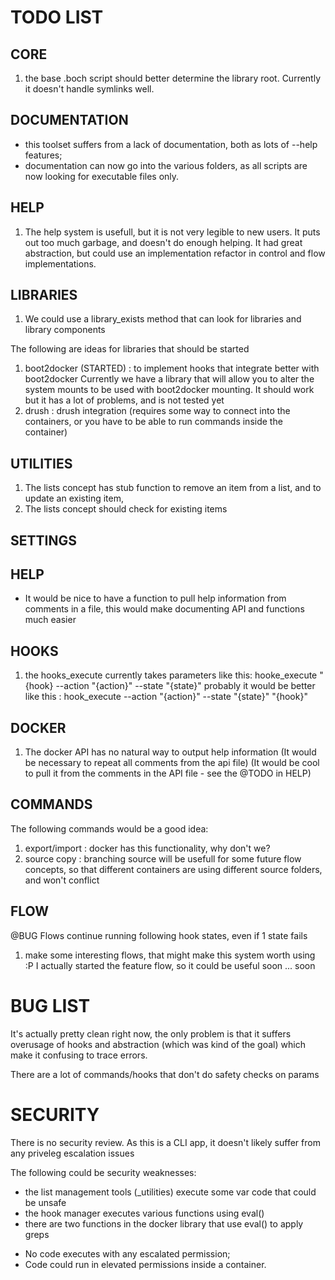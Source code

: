 # TODO LIST #

## CORE ##

1. the base .boch script should better determine the library root.  Currently it doesn't handle symlinks well.

## DOCUMENTATION ##

* this toolset suffers from a lack of documentation, both as lots of --help features;
* documentation can now go into the various folders, as all scripts are now looking for executable files only.

## HELP ##

1. The help system is usefull, but it is not very legible to new users.  It
   puts out too much garbage, and doesn't do enough helping.
   It had great abstraction, but could use an implementation refactor in
   control and flow implementations.

## LIBRARIES ##

1. We could use a library_exists method that can look for libraries and library components

The following are ideas for libraries that should be started

1. boot2docker (STARTED) : to implement hooks that integrate better with boot2docker
   Currently we have a library that will allow you to alter the system mounts to be
   used with boot2docker mounting.  It should work but it has a lot of problems, and
   is not tested yet
2. drush : drush integration (requires some way to connect into the containers,
     or you have to be able to run commands inside the container)

## UTILITIES ##

1. The lists concept has stub function to remove an item from a list, and to update an existing item,
2. The lists concept should check for existing items

## SETTINGS ##


## HELP ##

* It would be nice to have a function to pull help information from comments in a file, this would make
  documenting API and functions much easier

## HOOKS ##

1. the hooks_execute currently takes parameters like this: hooke_execute "{hook} --action "{action}" --state "{state}"
   probably it would be better like this : hook_execute --action "{action}" --state "{state}" "{hook}"

## DOCKER ##

1. The docker API has no natural way to output help information (It would be necessary to repeat all comments from the api file)
   (It would be cool to pull it from the comments in the API file - see the @TODO in HELP)

## COMMANDS ##

The following commands would be a good idea:

1. export/import : docker has this functionality, why don't we?
2. source copy : branching source will be usefull for some future flow
      concepts, so that different containers are using different source
      folders, and won't conflict

## FLOW ##

@BUG Flows continue running following hook states, even if 1 state fails

1. make some interesting flows, that might make this system worth using  :P
    I actually started the feature flow, so it could be useful soon ... soon

# BUG LIST #

It's actually pretty clean right now, the only problem is that it suffers
overusage of hooks and abstraction (which was kind of the goal) which make
it confusing to trace errors.

There are a lot of commands/hooks that don't do safety checks on params

# SECURITY #

There is no security review.  As this is a CLI app, it doesn't likely suffer from any priveleg escalation issues

The following could be security weaknesses:

- the list management tools (_utilities) execute some var code that could be unsafe
- the hook manager executes various functions using eval()
- there are two functions in the docker library that use eval() to apply greps

* No code executes with any escalated permission;
* Code could run in elevated permissions inside a container.
